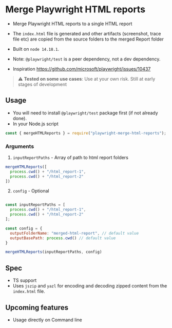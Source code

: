 # Merge Playwright HTML reports

- Merge Playwright HTML reports to a single HTML report
- The `index.html` file is generated and other artifacts (screenshot, trace file etc) are copied from the source folders to the merged Report folder
- Built on `node 14.18.1`.
- Note: `@playwright/test` is a peer dependency, not a dev dependency.

- Inspiration https://github.com/microsoft/playwright/issues/10437

> :warning: **Tested on some use cases**: Use at your own risk. Still at early stages of development

## Usage

- You will need to install `@playwright/test` package first (if not already done). 
- In your Node.js script 
```js 
const { mergeHTMLReports } = require("playwright-merge-html-reports");
```
### Arguments
1. `inputReportPaths` - Array of path to html report folders
```js
mergeHTMLReports([
  process.cwd() + "/html_report-1",
  process.cwd() + "/html_report-2"
])
```
2. `config` - Optional
```js

const inputReportPaths = [
  process.cwd() + "/html_report-1",
  process.cwd() + "/html_report-2"
];

const config = {
  outputFolderName: "merged-html-report", // default value
  outputBasePath: process.cwd() // default value
}

mergeHTMLReports(inputReportPaths, config)
```

## Spec
- TS support
- Uses `jszip` and `yazl` for encoding and decoding zipped content from the `index.html` file.

## Upcoming features

- Usage directly on Command line
